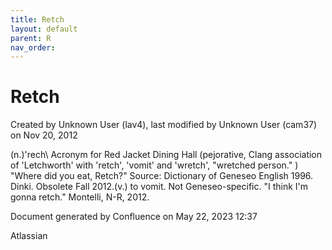 ```yaml
---
title: Retch
layout: default
parent: R
nav_order:
---
```


# Retch

Created by  Unknown User (lav4), last modified by  Unknown User (cam37) on Nov 20, 2012

(n.)\'rech\ Acronym for Red Jacket Dining Hall (pejorative, Clang association of 'Letchworth' with 'retch', 'vomit' and 'wretch', &quot;wretched person.&quot; ) &quot;Where did you eat, Retch?&quot; Source: Dictionary of Geneseo English 1996. Dinki. Obsolete Fall 2012.(v.) to vomit. Not Geneseo-specific. &quot;I think I'm gonna retch.&quot; Montelli, N-R, 2012.

Document generated by Confluence on May 22, 2023 12:37

Atlassian

